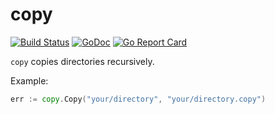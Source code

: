 # copy

[![Build Status](https://travis-ci.com/gofunky/copy.svg?branch=master)](https://travis-ci.com/gofunky/copy)
[![GoDoc](https://godoc.org/github.com/gofunky/copy?status.svg)](https://godoc.org/github.com/gofunky/copy)
[![Go Report Card](https://goreportcard.com/badge/github.com/gofunky/copy)](https://goreportcard.com/report/github.com/gofunky/copy)

`copy` copies directories recursively.

Example:

```go
err := copy.Copy("your/directory", "your/directory.copy")
```

